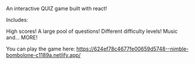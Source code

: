 An interactive QUIZ game built with react!

Includes: 

High scores!
A large pool of questions!
Different difficulty levels!
Music and... MORE!

You can play the game here:
https://624ef78c4677fe00659d5748--nimble-bombolone-c1189a.netlify.app/
